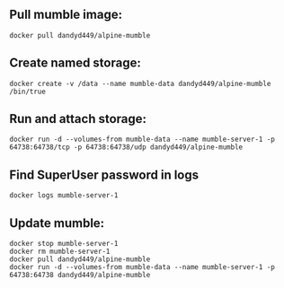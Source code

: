 ## Pull mumble image:
```
docker pull dandyd449/alpine-mumble
```

## Create named storage:
```
docker create -v /data --name mumble-data dandyd449/alpine-mumble /bin/true
```

## Run and attach storage:
```
docker run -d --volumes-from mumble-data --name mumble-server-1 -p 64738:64738/tcp -p 64738:64738/udp dandyd449/alpine-mumble
```

## Find SuperUser password in logs
```
docker logs mumble-server-1
```

## Update mumble:
```
docker stop mumble-server-1
docker rm mumble-server-1
docker pull dandyd449/alpine-mumble
docker run -d --volumes-from mumble-data --name mumble-server-1 -p 64738:64738 dandyd449/alpine-mumble
```
